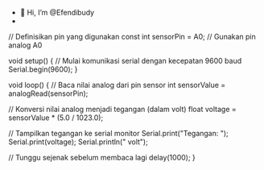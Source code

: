 - 👋 Hi, I’m @Efendibudy
- 
// Definisikan pin yang digunakan
const int sensorPin = A0; // Gunakan pin analog A0

void setup() {
  // Mulai komunikasi serial dengan kecepatan 9600 baud
  Serial.begin(9600);
}

void loop() {
  // Baca nilai analog dari pin sensor
  int sensorValue = analogRead(sensorPin);

  // Konversi nilai analog menjadi tegangan (dalam volt)
  float voltage = sensorValue * (5.0 / 1023.0);

  // Tampilkan tegangan ke serial monitor
  Serial.print("Tegangan: ");
  Serial.print(voltage);
  Serial.println(" volt");

  // Tunggu sejenak sebelum membaca lagi
  delay(1000);
}
